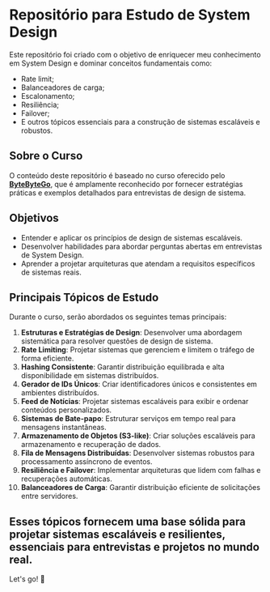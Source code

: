# Repositório para Estudo de System Design

Este repositório foi criado com o objetivo de enriquecer meu conhecimento em System Design e dominar conceitos fundamentais como:
- Rate limit;
- Balanceadores de carga;
- Escalonamento;
- Resiliência;
- Failover;
- E outros tópicos essenciais para a construção de sistemas escaláveis e robustos.

## Sobre o Curso
O conteúdo deste repositório é baseado no curso oferecido pelo [**ByteByteGo**](https://bytebytego.com/), que é amplamente reconhecido por fornecer estratégias práticas e exemplos detalhados para entrevistas de design de sistema. 

## Objetivos
- Entender e aplicar os princípios de design de sistemas escaláveis.
- Desenvolver habilidades para abordar perguntas abertas em entrevistas de System Design.
- Aprender a projetar arquiteturas que atendam a requisitos específicos de sistemas reais.

## Principais Tópicos de Estudo
Durante o curso, serão abordados os seguintes temas principais:

1. **Estruturas e Estratégias de Design**: Desenvolver uma abordagem sistemática para resolver questões de design de sistema.
2. **Rate Limiting**: Projetar sistemas que gerenciem e limitem o tráfego de forma eficiente.
3. **Hashing Consistente**: Garantir distribuição equilibrada e alta disponibilidade em sistemas distribuídos.
4. **Gerador de IDs Únicos**: Criar identificadores únicos e consistentes em ambientes distribuídos.
5. **Feed de Notícias**: Projetar sistemas escaláveis para exibir e ordenar conteúdos personalizados.
6. **Sistemas de Bate-papo**: Estruturar serviços em tempo real para mensagens instantâneas.
7. **Armazenamento de Objetos (S3-like)**: Criar soluções escaláveis para armazenamento e recuperação de dados.
8. **Fila de Mensagens Distribuídas**: Desenvolver sistemas robustos para processamento assíncrono de eventos.
9. **Resiliência e Failover**: Implementar arquiteturas que lidem com falhas e recuperações automáticas.
10. **Balanceadores de Carga**: Garantir distribuição eficiente de solicitações entre servidores.

Esses tópicos fornecem uma base sólida para projetar sistemas escaláveis e resilientes, essenciais para entrevistas e projetos no mundo real.
---

Let's go! 🚀
